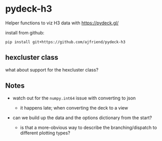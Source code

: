 # pydeck-h3

Helper functions to viz H3 data with https://pydeck.gl/

install from github:

```
pip install git+https://github.com/ajfriend/pydeck-h3
```

## hexcluster class

what about support for the hexcluster class?


## Notes

- watch out for the `numpy.int64` issue with converting to json
    + it happens late; when converting the deck to a view

- can we build up the data and the options dictionary from the start?
    + is that a more-obvious way to describe the branching/dispatch to different plotting types?
